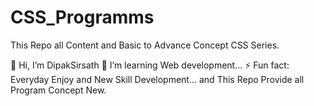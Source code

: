 # CSS_Programms
This Repo all Content and Basic to Advance Concept CSS Series.

👋 Hi, I’m DipakSirsath
🌱 I’m learning Web development...
⚡ Fun fact: Everyday Enjoy and New Skill Development... and This Repo Provide all Program Concept New.
